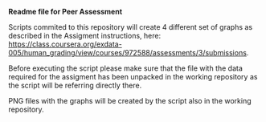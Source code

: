 **Readme file for Peer Assessment**

Scripts commited to this repository will create 4 different set of graphs as described in the Assigment instructions, here: https://class.coursera.org/exdata-005/human_grading/view/courses/972588/assessments/3/submissions.

Before executing the script please make sure that the file with the data required for the assigment has been unpacked in the working repository as the script will be referring directly there. 

PNG files with the graphs will be created by the script also in the working repository.
